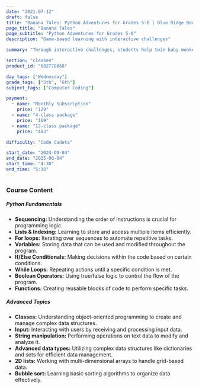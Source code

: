 ```yaml
---
date: "2021-07-12"
draft: false
title: "Banana Tales: Python Adventures for Grades 5-6 | Blue Ridge Boost"
page_title: "Banana Tales"
page_subtitle: "Python Adventures for Grades 5-6"
description: "Game-based learning with interactive challenges"

summary: "Through interactive challenges, students help twin baby monkeys reunite by solving coding problems, reinforcing their understanding of Python fundamentals and advanced topics. The course covers essential concepts such as sequencing, loops, conditionals, functions, and introduces more complex topics like classes, string manipulation, and sorting algorithms. With step-by-step instructions, interactive quizzes, and a supportive learning environment, this course provides a fun and effective way for 5th and 6th graders to develop their programming skills."

section: "classes"
product_id: "682778868"

day_tags: ["Wednesday"]
grade_tags: ["5th", "6th"]
subject_tags: ["Computer Coding"]

payment:
  - name: "Monthly Subscription"
    price: "129"
  - name: "4-class package"
    price: "169"
  - name: "12-class package"
    price: "483"

difficulty: "Code Cadets"

start_date: "2024-09-04"
end_date: "2025-06-04"
start_time: "4:30"
end_time: "5:30"
---
```


<h3>Course Content</h3>

<h5>Python Fundamentals</h5>
<ul>
    <li><strong>Sequencing:</strong> Understanding the order of instructions is crucial for programming logic.</li>
    <li><strong>Lists & Indexing:</strong> Learning to store and access multiple items efficiently.</li>
    <li><strong>For loops:</strong> Iterating over sequences to automate repetitive tasks.</li>
    <li><strong>Variables:</strong> Storing data that can be used and modified throughout the program.</li>
    <li><strong>If/Else Conditionals:</strong> Making decisions within the code based on certain conditions.</li>
    <li><strong>While Loops:</strong> Repeating actions until a specific condition is met.</li>
    <li><strong>Boolean Operators:</strong> Using true/false logic to control the flow of the program.</li>
    <li><strong>Functions:</strong> Creating reusable blocks of code to perform specific tasks.</li>
</ul>
<h5>Advanced Topics</h5>
<ul>
    <li><strong>Classes:</strong> Understanding object-oriented programming to create and manage complex data structures.</li>
    <li><strong>Input:</strong> Interacting with users by receiving and processing input data.</li>
    <li><strong>String manipulation:</strong> Performing operations on text data to modify and analyze it.</li>
    <li><strong>Advanced data types:</strong> Utilizing complex data structures like dictionaries and sets for efficient data management.</li>
    <li><strong>2D lists:</strong> Working with multi-dimensional arrays to handle grid-based data.</li>
    <li><strong>Bubble sort:</strong> Learning basic sorting algorithms to organize data effectively.</li>
</ul>